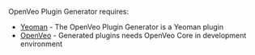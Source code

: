 OpenVeo Plugin Generator requires:

- [Yeoman](http://yeoman.io/) - The OpenVeo Plugin Generator is a Yeoman plugin
- [OpenVeo](https://github.com/veo-labs/openveo-core) - Generated plugins needs OpenVeo Core in development environment
